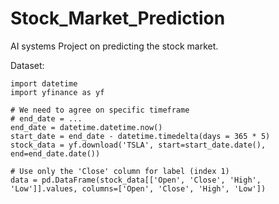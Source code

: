 # Stock_Market_Prediction
AI systems Project on predicting the stock market.

Dataset:
```
import datetime
import yfinance as yf

# We need to agree on specific timeframe
# end_date = ...
end_date = datetime.datetime.now() 
start_date = end_date - datetime.timedelta(days = 365 * 5)
stock_data = yf.download('TSLA', start=start_date.date(), end=end_date.date())

# Use only the 'Close' column for label (index 1)
data = pd.DataFrame(stock_data[['Open', 'Close', 'High', 'Low']].values, columns=['Open', 'Close', 'High', 'Low'])

```
